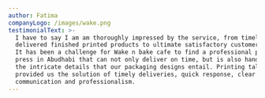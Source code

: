 ```yaml
---
author: Fatima
companyLogo: /images/wake.png
testimonialText: >-
  I have to say I am am thoroughly impressed by the service, from timely
  delivered finished printed products to ultimate satisfactory customer service.
  It has been a challenge for Wake n bake cafe to find a professional printing
  press in Abudhabi that can not only deliver on time, but is also hands on with
  the intricate details that our packaging designs entail. Printing talks has
  provided us the solution of timely deliveries, quick response, clear
  communication and professionalism.
---
```


